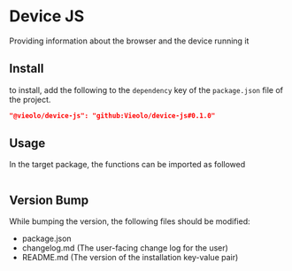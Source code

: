 # Device JS
Providing information about the browser and the device running it

## Install
to install, add the following to the `dependency` key of the `package.json` file of the project.

```json
"@vieolo/device-js": "github:Vieolo/device-js#0.1.0"
```

## Usage
In the target package, the functions can be imported as followed
```JS

```

## Version Bump
While bumping the version, the following files should be modified:
- package.json
- changelog.md (The user-facing change log for the user)
- README.md (The version of the installation key-value pair)